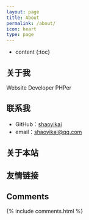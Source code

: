```yaml
---
layout: page
title: About
permalink: /about/
icon: heart
type: page
---
```


* content
{:toc}

## 关于我
Website Developer
PHPer

## 联系我

* GitHub：[shaoyikai](https://github.com/shaoyikai)
* email：shaoyikai@qq.com

## 关于本站


## 友情链接


## Comments

{% include comments.html %}
